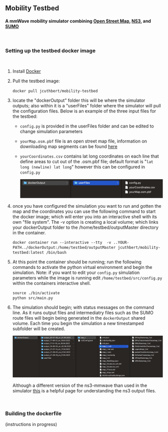 ## Mobility Testbed

#### A mmWave mobility simulator combining [Open Street Map](https://www.openstreetmap.org), [NS3](https://www.nsnam.org), and [SUMO](https://sumo.dlr.de/docs/index.html)
<br>

### Setting up the testbed docker image
 <br>

1. Install [Docker](https://www.docker.com)

2. Pull the testbed image:
 
     ```docker pull jcuthbert/mobility-testbed```

3. locate the "dockerOutput" folder this will be where the simulator outputs; also within it is a "userFiles" folder where the simulator will pull the configuration files. Below is an example of the three input files for the testbed: 

     * `config.py` is provided in the userFiles folder and can be edited to change simulation parameters

     * `yourMap.osm.pbf` file is an open street map file, information on downloading map segments can be found [here](https://wiki.openstreetmap.org/wiki/Downloading_data)

     * `yourCoordinates.csv` contains lat long coordinates on each line that define areas to cut out of the .osm.pbf file; default format is "`lat long (newline) lat long`" however this can be configured in `config.py`

          <img src="docs/userFilesExample.png" alt="docs/userFilesExample.png" width="600"/>

4. once you have configured the simulation you want to run and gotten the map and the coordinates you can use the following command to start the docker image; which will enter you into an interactive shell with its own "file system". The -v option is creating a local volume; which links your dockerOutput folder to the /home/testbed/outputMaster directory in the container.

     ```
     docker container run --interactive --tty  -v ..YOUR-PATH../dockerOutput:/home/testbed/outputMaster jcuthbert/mobility-testbed:latest /bin/bash
     ```

5. At this point the container should be running; run the following commands to activate the python virtual environment and begin the simulation. Note: if you want to edit your `config.py` simulation parameters while the image is running edit `/home/testbed/src/config.py` within the containers interactive shell. 

     ``` 
     source ./bin/activate
     python src/main.py
     ```

6. The simulation should begin; with status messages on the command line. As it runs output files and intermediatry files such as the SUMO route files will begin being generated in the `dockerOutput` shared volume. Each time you begin the simulation a new timestamped subfolder will be created. 

     <img src="docs/outputExample.png" alt="docs/outputExample.png" width="700"/>

     Although a different version of the ns3-mmwave than used in the simulator [this](https://github.com/nyuwireless-unipd/ns3-mmwave/wiki/ns3-mmWave-traces) is a helpful page for understanding the ns3 output files. 

<br>

### Building the dockerfile

(instructions in progress)